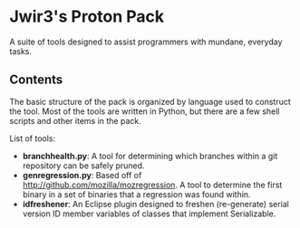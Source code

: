 Jwir3's Proton Pack
================================
A suite of tools designed to assist programmers with mundane, everyday tasks.

Contents
---------------------------------
The basic structure of the pack is organized by language used to construct the
tool. Most of the tools are written in Python, but there are a few shell scripts
and other items in the pack.

List of tools:
- __branchhealth.py__: A tool for determining which branches within a git
repository can be safely pruned.
- __genregression.py__: Based off of http://github.com/mozilla/mozregression. A
tool to determine the first binary in a set of binaries that a regression was
found within.
- __idfreshener__: An Eclipse plugin designed to freshen (re-generate) serial
version ID member variables of classes that implement Serializable.
